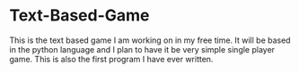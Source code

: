 Text-Based-Game
===============

This is the text based game I am working on in my free time. It will be based in the python language and I plan to have it be very simple single player game. This is also the first program I have ever written.
